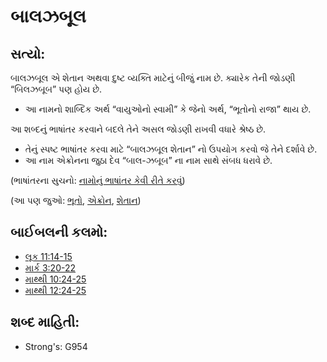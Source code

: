 # બાલઝબૂલ

## સત્યો: 

બાલઝબૂલ એ શેતાન અથવા દુષ્ટ વ્યક્તિ માટેનું બીજું નામ છે.
ક્યારેક તેની જોડણી “બિલઝબૂબ” પણ હોય છે.

* આ નામનો શાબ્દિક અર્થ “વાયુઓનો સ્વામી” કે જેનો અર્થ, “ભૂતોનો રાજા” થાય છે.

આ શબ્દનું ભાષાંતર કરવાને બદલે તેને અસલ જોડણી રાખવી વધારે શ્રેષ્ઠ  છે.

* તેનું સ્પષ્ટ ભાષાંતર કરવા માટે “બાલઝબૂલ શેતાન” નો ઉપયોગ કરવો જે તેને દર્શાવે છે.
* આ નામ એક્રોનના જુઠા દેવ “બાલ-ઝબૂબ” ના નામ સાથે સંબધ ધરાવે છે.

(ભાષાંતરના સુચનો: [નામોનું ભાષાંતર કેવી રીતે કરવું](rc://gu/ta/man/translate/translate-names))

(આ પણ જુઓ: [ભૂતો](../kt/demon.md), [એક્રોન](../names/ekron.md), [શેતાન](../kt/satan.md))

## બાઈબલની કલમો: 

* [લૂક  11:14-15](rc://gu/tn/help/luk/11/14)
* [માર્ક  3:20-22](rc://gu/tn/help/mrk/03/20)
* [માથ્થી  10:24-25](rc://gu/tn/help/mat/10/24)
* [માથ્થી 12:24-25](rc://gu/tn/help/mat/12/24)

## શબ્દ માહિતી: 

* Strong's: G954
